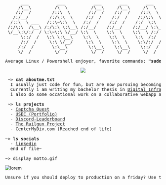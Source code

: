 <pre>
      ___           ___           ___       ___       ___     
     /\__\         /\  \         /\__\     /\__\     /\  \    
    /:/  /        /::\  \       /:/  /    /:/  /    /::\  \   
   /:/__/        /:/\:\  \     /:/  /    /:/  /    /:/\:\  \  
  /::\  \ ___   /::\~\:\  \   /:/  /    /:/  /    /:/  \:\  \ 
 /:/\:\  /\__\ /:/\:\ \:\__\ /:/__/    /:/__/    /:/__/ \:\__\
 \/__\:\/:/  / \:\~\:\ \/__/ \:\  \    \:\  \    \:\  \ /:/  /
      \::/  /   \:\ \:\__\    \:\  \    \:\  \    \:\  /:/  / 
      /:/  /     \:\ \/__/     \:\  \    \:\  \    \:\/:/  /  
     /:/  /       \:\__\        \:\__\    \:\__\    \::/  /   
     \/__/         \/__/         \/__/     \/__/     \/__/    
</pre>

<pre>
Average Linux / Powershell enjoyer, favorite commands: <strong>"sudo rm -rf"</strong> and <strong>"git push --force"</strong>
</pre>

<p align="center">
  <a href="https://skillicons.dev">
    <img src="https://skillicons.dev/icons?i=git,linux,c,cpp,pwsh,bash,blender,discord,firebase,mysql,html,css,js,react,materialui" />
  </a>
</p>

<pre>
 ~> <strong>cat aboutme.txt</strong>
  I usually just code for fun, but are now pursuing becoming a functional member of society heh.
  Currently i am writing my bachelor thesis in <a href="https://www.ntnu.no/studier/bdigsec">Digital Infrastructure and Cybersecurity</a>,
  i also do some occational work on a collaborative webapp among some friends.
  
 ~> <strong>ls projects</strong>
  - <a href="https://captcha-quest.web.app/">Captcha Quest</a>
  - <a href="https://usec.no">USEC (Portfolio)</a>
  - <a href="https://github.com/urb4n3/Discord-Leaderboard">Discord-Leaderboard</a>
  - <a href="https://github.com/urb4n3/The-Railgun-Project">The Railgun Project</a>
  - CenterMyDiv.com (Reached end of life)

~> <strong>ls socials</strong>
  - <a rel=me href="https://www.linkedin.com/in/elias-johansen-0a092a233/">linkedin</a>
  end of file~

~> display motto.gif
</pre>
![lorem](https://github.com/urb4n3/urb4n3/assets/120412864/b3263172-4471-4435-8ec3-e12e18a0fb38)
<pre>
Unsure if you should deploy to production on a friday? Use this: <a href="https://shouldideploy.today">https://shouldideploy.today</a>
</pre>
